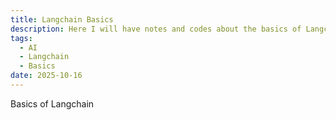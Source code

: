 ```yaml
---
title: Langchain Basics
description: Here I will have notes and codes about the basics of Langchain
tags:
  - AI
  - Langchain
  - Basics
date: 2025-10-16
---
```

Basics of Langchain